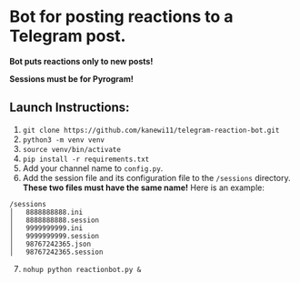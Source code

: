# Bot for posting reactions to a Telegram post.
**Bot puts reactions only to new posts!**

**Sessions must be for Pyrogram!**

## Launch Instructions:
1. `git clone https://github.com/kanewi11/telegram-reaction-bot.git`
2. `python3 -m venv venv`
3. `source venv/bin/activate`
4. `pip install -r requirements.txt`
5. Add your channel name to `config.py`.
6. Add the session file and its configuration file to the `/sessions` directory. **These two files must have the same name!** Here is an example:
```
/sessions
│   8888888888.ini
│   8888888888.session
│   9999999999.ini
│   9999999999.session
│   98767242365.json
│   98767242365.session
```
7. `nohup python reactionbot.py &`
